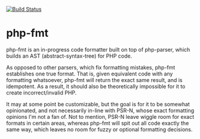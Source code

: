 [![Build Status](https://travis-ci.org/bpicolo/php-fmt.svg?branch=master)](https://travis-ci.org/bpicolo/php-fmt)

# php-fmt
php-fmt is an in-progress code formatter built on top of php-parser, which builds
an AST (abstract-syntax-tree) for PHP code.

As opposed to other parsers, which fix formatting mistakes, php-fmt
establishes one true format. That is, given equivalent code with any formatting
whatsoever, php-fmt will return the exact same result, and is idempotent. As a result, it
should also be theoretically impossible for it to create incorrect/invalid PHP.

It may at some point be customizable, but the goal is for it to be somewhat
opinionated, and not necessarily in-line with PSR-N, whose exact formatting opinions
I'm not a fan of. Not to mention, PSR-N leave wiggle room for exact formats in
certain areas, whereas php-fmt will spit out all code exactly the same
way, which leaves no room for fuzzy or optional formatting decisions.
